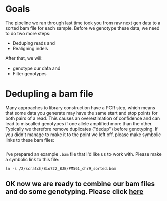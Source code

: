 # Goals

The pipeline we ran through last time took you from raw next gen data to a sorted bam file for each sample. Before we genotype these data, we need to do two more steps:
* Deduping reads and
* Realigning indels

After that, we will:
* genotype our data and
* Filter genotypes

# Dedupling a bam file

Many approaches to library construction have a PCR step, which means that some data you generate may have the same start and stop points for both pairs of a read.  This causes an overestimation of confidence and can lead to miscalled genotypes if one allele amplified more than the other.  Typically we therefore remove duplicates ("dedup") before genotyping. If you didn't manage to make it to the point we left off, please make symbolic links to these bam files:
```

```

I've prepared an example `.bam` file that I'd like us to work with.  Please make a symbolic link to this file:
```
ln -s /2/scratch/Bio722_BJE/PM561_chr9_sorted.bam
```


## OK now we are ready to combine our bam files and do some genotyping. Please click [here](https://github.com/evansbenj/BIO722.md/blob/main/5_genotyping.md)
